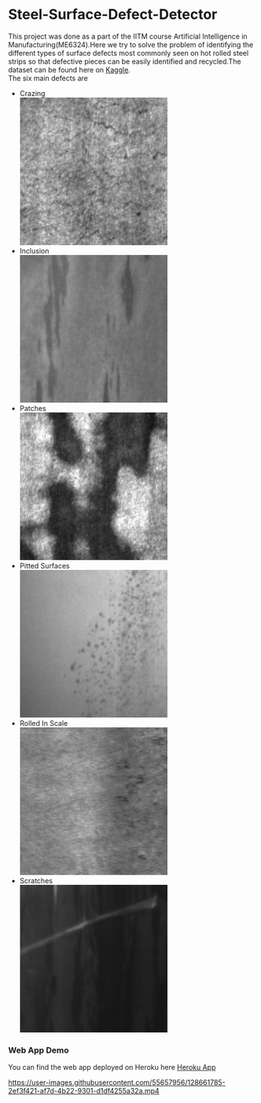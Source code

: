 # Steel-Surface-Defect-Detector
This project was done as a part of the IITM course Artificial Intelligence in Manufacturing(ME6324).Here we try to solve the problem of identifying the different types of surface defects most commonly seen on hot rolled steel strips so that defective pieces can be easily identified and recycled.The dataset can be found here on [Kaggle](https://www.kaggle.com/fantacher/neu-metal-surface-defects-data).<br>The six main defects are 
<ul>
  <li>Crazing</li>
  <img src="images/Crazing.bmp" width=300 height=300>
  <li>Inclusion</li>
  <img src="images/Inclusion.bmp" width=300 height=300>
  <li>Patches</li>
  <img src="images/Patches.bmp" width=300 height=300>
  <li>Pitted Surfaces</li>
  <img src="images/Pitted.bmp" width=300 height=300>
  <li>Rolled In Scale</li>
  <img src="images/Rolling.bmp" width=300 height=300>
  <li>Scratches</li>
  <img src="images/Scratches.bmp" width=300 height=300>
</ul>
<h3>Web App Demo</h3>
You can find the web app deployed on Heroku here <a href="https://steel-defect-classifier.herokuapp.com">Heroku App</a><br>


https://user-images.githubusercontent.com/55657956/128661785-2ef3f421-af7d-4b22-9301-d1df4255a32a.mp4



